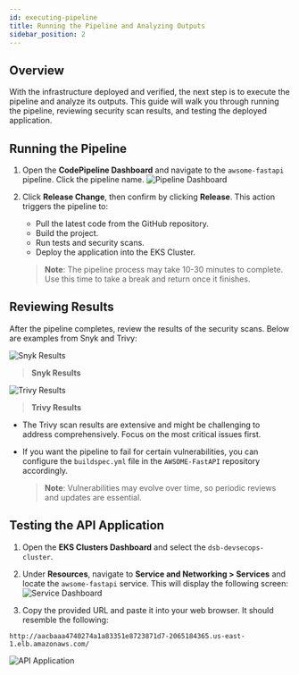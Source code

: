 ```yaml
---
id: executing-pipeline
title: Running the Pipeline and Analyzing Outputs
sidebar_position: 2
---
```


## Overview

With the infrastructure deployed and verified, the next step is to execute the pipeline and analyze its outputs. This guide will walk you through running the pipeline, reviewing security scan results, and testing the deployed application.

## Running the Pipeline

1. Open the **CodePipeline Dashboard** and navigate to the `awsome-fastapi` pipeline. Click the pipeline name.
   ![Pipeline Dashboard](/img/projects/devsecops-pipeline-aws/deployment-and-testing/image-11.png)
2. Click **Release Change**, then confirm by clicking **Release**. This action triggers the pipeline to:

   - Pull the latest code from the GitHub repository.
   - Build the project.
   - Run tests and security scans.
   - Deploy the application into the EKS Cluster.

   > **Note**: The pipeline process may take 10-30 minutes to complete. Use this time to take a break and return once it finishes.

## Reviewing Results

After the pipeline completes, review the results of the security scans. Below are examples from Snyk and Trivy:

![Snyk Results](/img/projects/devsecops-pipeline-aws/deployment-and-testing/image-12.png)

> **Snyk Results**

![Trivy Results](/img/projects/devsecops-pipeline-aws/deployment-and-testing/image-13.png)

> **Trivy Results**

- The Trivy scan results are extensive and might be challenging to address comprehensively. Focus on the most critical issues first.
- If you want the pipeline to fail for certain vulnerabilities, you can configure the `buildspec.yml` file in the `AWSOME-FastAPI` repository accordingly.

  > **Note**: Vulnerabilities may evolve over time, so periodic reviews and updates are essential.

## Testing the API Application

1. Open the **EKS Clusters Dashboard** and select the `dsb-devsecops-cluster`.
2. Under **Resources**, navigate to **Service and Networking > Services** and locate the `awsome-fastapi` service. This will display the following screen:
   ![Service Dashboard](/img/projects/devsecops-pipeline-aws/deployment-and-testing/image-14.png)

3. Copy the provided URL and paste it into your web browser. It should resemble the following:

```
http://aacbaaa4740274a1a83351e8723871d7-2065184365.us-east-1.elb.amazonaws.com/
```

![API Application](/img/projects/devsecops-pipeline-aws/deployment-and-testing/image-15.png)
